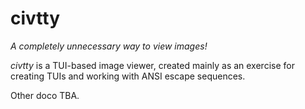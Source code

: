 # civtty
*A completely unnecessary way to view images!*

*civtty* is a TUI-based image viewer, created mainly as an exercise for creating TUIs and working with ANSI escape sequences.

Other doco TBA.
